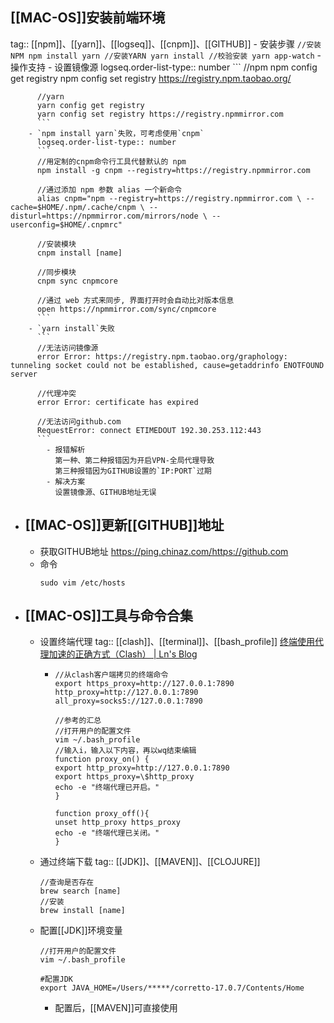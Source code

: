 ## [[MAC-OS]]安装前端环境
tag:: [[npm]]、[[yarn]]、[[logseq]]、[[cnpm]]、[[GITHUB]]
	- 安装步骤
	  ```
	  //安装NPM
	  npm install yarn
	  //安装YARN
	  yarn install
	  //校验安装
	  yarn app-watch
	  ```
	- 操作支持
		- 设置镜像源
		  logseq.order-list-type:: number
		  ```
		  //npm
		  npm config get registry
		  npm config set registry https://registry.npm.taobao.org/
		  
		  //yarn
		  yarn config get registry
		  yarn config set registry https://registry.npmmirror.com 
		  ```
		- `npm install yarn`失败，可考虑使用`cnpm`
		  logseq.order-list-type:: number
		  ```
		  //用定制的cnpm命令行工具代替默认的 npm
		  npm install -g cnpm --registry=https://registry.npmmirror.com
		  
		  //通过添加 npm 参数 alias 一个新命令
		  alias cnpm="npm --registry=https://registry.npmmirror.com \ --cache=$HOME/.npm/.cache/cnpm \ --disturl=https://npmmirror.com/mirrors/node \ --userconfig=$HOME/.cnpmrc"
		  
		  //安装模块
		  cnpm install [name]
		  
		  //同步模块
		  cnpm sync cnpmcore
		  
		  //通过 web 方式来同步, 界面打开时会自动比对版本信息
		  open https://npmmirror.com/sync/cnpmcore
		  ```
		- `yarn install`失败
		  ```
		  //无法访问镜像源
		  error Error: https://registry.npm.taobao.org/graphology: tunneling socket could not be established, cause=getaddrinfo ENOTFOUND server
		  
		  //代理冲突
		  error Error: certificate has expired
		  
		  //无法访问github.com
		  RequestError: connect ETIMEDOUT 192.30.253.112:443
		  ```
			- 报错解析
			  第一种、第二种报错因为开启VPN-全局代理导致
			  第三种报错因为GITHUB设置的`IP:PORT`过期
			- 解决方案
			  设置镜像源、GITHUB地址无误
- ## [[MAC-OS]]更新[[GITHUB]]地址
	- 获取GITHUB地址
	  https://ping.chinaz.com/https://github.com
	- 命令
	  ```
	  sudo vim /etc/hosts       
	  ```
- ## [[MAC-OS]]工具与命令合集
	- 设置终端代理
	  tag:: [[clash]]、[[terminal]]、[[bash_profile]]
	  [终端使用代理加速的正确方式（Clash） | Ln's Blog](cubox://card?id=7153444172505023756)
		- ```
		  //从clash客户端拷贝的终端命令
		  export https_proxy=http://127.0.0.1:7890 http_proxy=http://127.0.0.1:7890 all_proxy=socks5://127.0.0.1:7890
		  
		  //参考的汇总
		  //打开用户的配置文件
		  vim ~/.bash_profile
		  //输入i，输入以下内容，再以wq结束编辑
		  function proxy_on() {
		  export http_proxy=http://127.0.0.1:7890
		  export https_proxy=\$http_proxy
		  echo -e "终端代理已开启。"
		  }
		  
		  function proxy_off(){
		  unset http_proxy https_proxy
		  echo -e "终端代理已关闭。"
		  }
		  ```
	- 通过终端下载
	  tag:: [[JDK]]、[[MAVEN]]、[[CLOJURE]]
	  ```
	  //查询是否存在
	  brew search [name]
	  //安装
	  brew install [name]
	  ```
	- 配置[[JDK]]环境变量
	  ```
	  //打开用户的配置文件
	  vim ~/.bash_profile
	  
	  #配置JDK
	  export JAVA_HOME=/Users/*****/corretto-17.0.7/Contents/Home
	  ```
		- 配置后，[[MAVEN]]可直接使用
